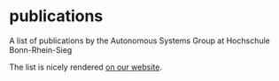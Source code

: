 # publications
A list of publications by the Autonomous Systems Group at Hochschule Bonn-Rhein-Sieg

The list is nicely rendered [on our website](https://mas-group.inf.h-brs.de/?page_id=7).
